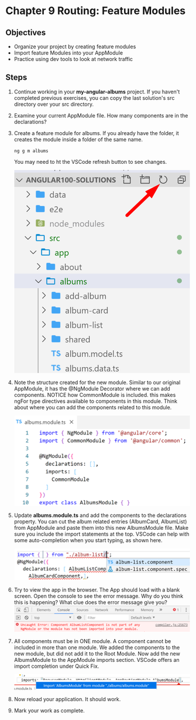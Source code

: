 # Chapter 9 Routing: Feature Modules

## Objectives

- Organize your project by creating feature modules
- Import feature Modules into your AppModule
- Practice using dev tools to look at network traffic

## Steps

1. Continue working in your **my-angular-albums** project. If you haven't completed previous exercises, you can copy the last solution's src directory over your src directory.

1. Examine your current AppModule file. How many components are in the declarations?

1. Create a feature module for albums. If you already have the folder, it creates the module inside a folder of the same name.
   ```console
   ng g m albums
   ```

    You may need to ht the VSCode refresh button to see changes.

    ![](../screenshots/ng-g-m-refresh.png)

2. Note the structure created for the new module. Similar to our original AppModule, it has the @NgModule Decorator where we can add components. NOTICE how CommonModule is included. this makes ngFor type directives available to components in this module.  Think about where you can add the components related to this module.   
  
    ![](../screenshots/ng-g-m-structure.png)

   
3. Update **albums.module.ts** and add the components to the declarations property. You can cut the album related entries (AlbumCard, AlbumList) from AppModule and paste them into this new AlbumsModule file. Make sure you include the import statements at the top. VSCode can help with some auto-completion when you start typing, as shown here.

    ![](../screenshots/ng-g-m-component-import-completion.png)

1. Try to view the app in the browser. The App should load with a blank screen. Open the console to see the error message. Why do you think this is happening? What clue does the error message give you?
    ![](../screenshots/ng-g-m-component-not-found.png)


1. All components must be in ONE module. A component cannot be included in more than one module. We added the components to the new module, but did not add it to the Root Module. Now add the new AlbumsModule to the AppModule imports section. VSCode offers an import completion under Quick Fix.
  
    ![](../screenshots/ng-g-m-update-app-module.png)

1. Now reload your application. It should work.

1.  Mark your work as complete. 